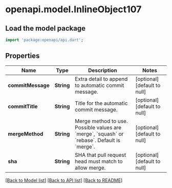 # openapi.model.InlineObject107

## Load the model package
```dart
import 'package:openapi/api.dart';
```

## Properties
Name | Type | Description | Notes
------------ | ------------- | ------------- | -------------
**commitMessage** | **String** | Extra detail to append to automatic commit message. | [optional] [default to null]
**commitTitle** | **String** | Title for the automatic commit message. | [optional] [default to null]
**mergeMethod** | **String** | Merge method to use. Possible values are &#x60;merge&#x60;, &#x60;squash&#x60; or &#x60;rebase&#x60;. Default is &#x60;merge&#x60;. | [optional] [default to null]
**sha** | **String** | SHA that pull request head must match to allow merge. | [optional] [default to null]

[[Back to Model list]](../README.md#documentation-for-models) [[Back to API list]](../README.md#documentation-for-api-endpoints) [[Back to README]](../README.md)


